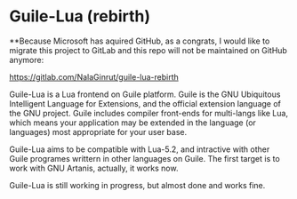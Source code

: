 Guile-Lua (rebirth)
=========

**Because Microsoft has aquired GitHub, as a congrats, I would like to migrate this project to GitLab and this repo will not be maintained on GitHub anymore:

https://gitlab.com/NalaGinrut/guile-lua-rebirth

Guile-Lua is a Lua frontend on Guile platform. Guile is the GNU Ubiquitous Intelligent Language
for Extensions, and the official extension language of the GNU project.
Guile includes compiler front-ends for multi-langs like Lua, which means your application may be
extended in the language (or languages) most appropriate for your user base. 

Guile-Lua aims to be compatible with Lua-5.2, and intractive with other Guile programes writtern in
other languages on Guile. The first target is to work with GNU Artanis, actually, it works now.

Guile-Lua is still working in progress, but almost done and works fine.
